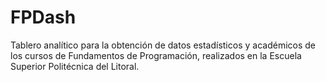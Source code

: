 # FPDash
Tablero analítico para la obtención de datos estadísticos y académicos de los cursos de Fundamentos de Programación, realizados en la Escuela Superior Politécnica del Litoral.
